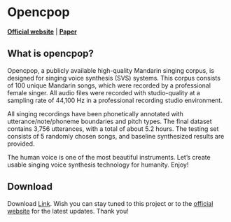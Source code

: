 # Opencpop

[**Official website**](https://wenet.org.cn/opencpop/)
| [**Paper**](https://arxiv.org/abs/2201.07429)

## What is opencpop?

Opencpop, a publicly available high-quality Mandarin singing corpus, is designed for singing voice synthesis (SVS) systems. This corpus consists of 100 unique Mandarin songs, which were recorded by a professional female singer. All audio files were recorded with studio-quality at a sampling rate of 44,100 Hz in a professional recording studio environment.

All singing recordings have been phonetically annotated with utterance/note/phoneme boundaries and pitch types. The final dataset contains 3,756 utterances, with a total of about 5.2 hours. The testing set consists of 5 randomly chosen songs, and baseline synthesized results are provided.

The human voice is one of the most beautiful instruments. Let’s create usable singing voice synthesis technology for humanity. Enjoy!


## Download

Download [Link](https://wenet.org.cn/opencpop/download/). Wish you can stay tuned to this project or to the [official website](https://wenet.org.cn/opencpop/) for the latest updates. Thank you!


